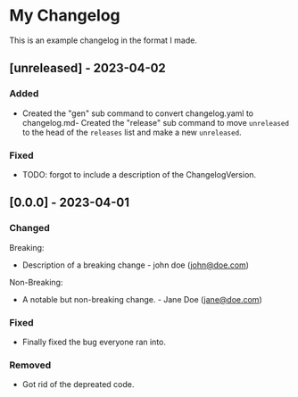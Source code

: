 # My Changelog

This is an example changelog in the format I made.

## [unreleased] - 2023-04-02

### Added

- Created the "gen" sub command to convert changelog.yaml to changelog.md- Created the "release" sub command to move `unreleased` to the head of the `releases` list and make a new `unreleased`.

### Fixed

- TODO: forgot to include a description of the ChangelogVersion.

## [0.0.0] - 2023-04-01

### Changed

Breaking:

- Description of a breaking change - john doe (john@doe.com)

Non-Breaking:

- A notable but non-breaking change. - Jane Doe (jane@doe.com)

### Fixed

- Finally fixed the bug everyone ran into.

### Removed

- Got rid of the depreated code.
